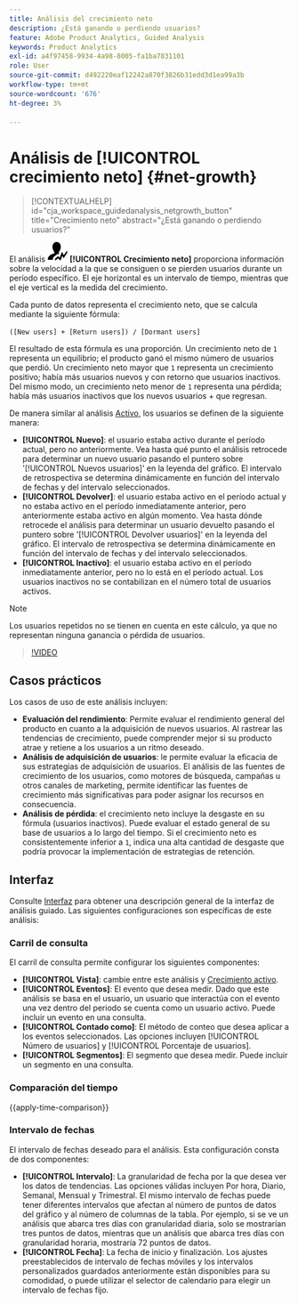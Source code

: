 ```yaml
---
title: Análisis del crecimiento neto
description: ¿Está ganando o perdiendo usuarios?
feature: Adobe Product Analytics, Guided Analysis
keywords: Product Analytics
exl-id: a4f97458-9934-4a98-8005-fa1ba7831101
role: User
source-git-commit: d492220eaf12242a870f3826b31edd3d1ea99a3b
workflow-type: tm+mt
source-wordcount: '676'
ht-degree: 3%

---
```


# Análisis de [!UICONTROL crecimiento neto] {#net-growth}

<!-- markdownlint-disable MD034 -->

>[!CONTEXTUALHELP]
>id="cja_workspace_guidedanalysis_netgrowth_button"
>title="Crecimiento neto"
>abstract="¿Está ganando o perdiendo usuarios?"

<!-- markdownlint-enable MD034 -->

El análisis ![NetGrowth](/help/assets/icons/NetGrowth.svg) **[!UICONTROL Crecimiento neto]** proporciona información sobre la velocidad a la que se consiguen o se pierden usuarios durante un período específico. El eje horizontal es un intervalo de tiempo, mientras que el eje vertical es la medida del crecimiento.

Cada punto de datos representa el crecimiento neto, que se calcula mediante la siguiente fórmula:

`([New users] + [Return users]) / [Dormant users]`

El resultado de esta fórmula es una proporción. Un crecimiento neto de `1` representa un equilibrio; el producto ganó el mismo número de usuarios que perdió. Un crecimiento neto mayor que `1` representa un crecimiento positivo; había más usuarios nuevos y con retorno que usuarios inactivos. Del mismo modo, un crecimiento neto menor de `1` representa una pérdida; había más usuarios inactivos que los nuevos usuarios + que regresan.

De manera similar al análisis [Activo](active-growth.md), los usuarios se definen de la siguiente manera:

* **[!UICONTROL Nuevo]**: el usuario estaba activo durante el período actual, pero no anteriormente. Vea hasta qué punto el análisis retrocede para determinar un nuevo usuario pasando el puntero sobre &#39;[!UICONTROL Nuevos usuarios]&#39; en la leyenda del gráfico. El intervalo de retrospectiva se determina dinámicamente en función del intervalo de fechas y del intervalo seleccionados.
* **[!UICONTROL Devolver]**: el usuario estaba activo en el período actual y no estaba activo en el período inmediatamente anterior, pero anteriormente estaba activo en algún momento. Vea hasta dónde retrocede el análisis para determinar un usuario devuelto pasando el puntero sobre &#39;[!UICONTROL Devolver usuarios]&#39; en la leyenda del gráfico. El intervalo de retrospectiva se determina dinámicamente en función del intervalo de fechas y del intervalo seleccionados.
* **[!UICONTROL Inactivo]**: el usuario estaba activo en el período inmediatamente anterior, pero no lo está en el período actual. Los usuarios inactivos no se contabilizan en el número total de usuarios activos.

>[!NOTE]
>
>Los usuarios repetidos no se tienen en cuenta en este cálculo, ya que no representan ninguna ganancia o pérdida de usuarios.

>[!VIDEO](https://video.tv.adobe.com/v/3421664/?learn=on)


## Casos prácticos

Los casos de uso de este análisis incluyen:

* **Evaluación del rendimiento**: Permite evaluar el rendimiento general del producto en cuanto a la adquisición de nuevos usuarios. Al rastrear las tendencias de crecimiento, puede comprender mejor si su producto atrae y retiene a los usuarios a un ritmo deseado.
* **Análisis de adquisición de usuarios**: le permite evaluar la eficacia de sus estrategias de adquisición de usuarios. El análisis de las fuentes de crecimiento de los usuarios, como motores de búsqueda, campañas u otros canales de marketing, permite identificar las fuentes de crecimiento más significativas para poder asignar los recursos en consecuencia.
* **Análisis de pérdida**: el crecimiento neto incluye la desgaste en su fórmula (usuarios inactivos). Puede evaluar el estado general de su base de usuarios a lo largo del tiempo. Si el crecimiento neto es consistentemente inferior a `1`, indica una alta cantidad de desgaste que podría provocar la implementación de estrategias de retención.

## Interfaz

Consulte [Interfaz](../overview.md#interface) para obtener una descripción general de la interfaz de análisis guiado. Las siguientes configuraciones son específicas de este análisis:

### Carril de consulta

El carril de consulta permite configurar los siguientes componentes:

* **[!UICONTROL Vista]**: cambie entre este análisis y [Crecimiento activo](active-growth.md).
* **[!UICONTROL Eventos]**: El evento que desea medir. Dado que este análisis se basa en el usuario, un usuario que interactúa con el evento una vez dentro del periodo se cuenta como un usuario activo. Puede incluir un evento en una consulta.
* **[!UICONTROL Contado como]**: El método de conteo que desea aplicar a los eventos seleccionados. Las opciones incluyen [!UICONTROL Número de usuarios] y [!UICONTROL Porcentaje de usuarios].
* **[!UICONTROL Segmentos]**: El segmento que desea medir. Puede incluir un segmento en una consulta.

### Comparación del tiempo

{{apply-time-comparison}}

### Intervalo de fechas

El intervalo de fechas deseado para el análisis. Esta configuración consta de dos componentes:

* **[!UICONTROL Intervalo]**: La granularidad de fecha por la que desea ver los datos de tendencias. Las opciones válidas incluyen Por hora, Diario, Semanal, Mensual y Trimestral. El mismo intervalo de fechas puede tener diferentes intervalos que afectan al número de puntos de datos del gráfico y al número de columnas de la tabla. Por ejemplo, si se ve un análisis que abarca tres días con granularidad diaria, solo se mostrarían tres puntos de datos, mientras que un análisis que abarca tres días con granularidad horaria, mostraría 72 puntos de datos.
* **[!UICONTROL Fecha]**: La fecha de inicio y finalización. Los ajustes preestablecidos de intervalo de fechas móviles y los intervalos personalizados guardados anteriormente están disponibles para su comodidad, o puede utilizar el selector de calendario para elegir un intervalo de fechas fijo.

<!-- 
## Example

See below for an example of the analysis.

![Net growth compare](../assets/net-growth-compare.png)

-->
